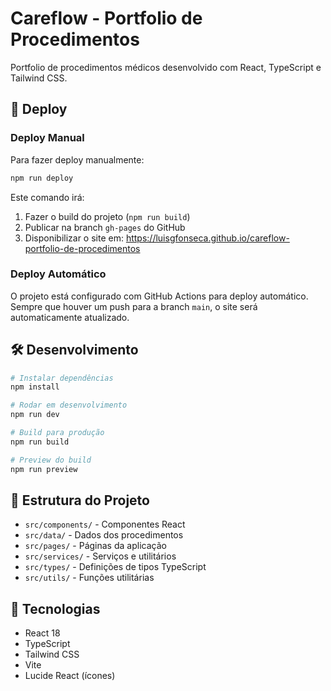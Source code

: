 # Careflow - Portfolio de Procedimentos

Portfolio de procedimentos médicos desenvolvido com React, TypeScript e Tailwind CSS.

## 🚀 Deploy

### Deploy Manual

Para fazer deploy manualmente:

```bash
npm run deploy
```

Este comando irá:
1. Fazer o build do projeto (`npm run build`)
2. Publicar na branch `gh-pages` do GitHub
3. Disponibilizar o site em: https://luisgfonseca.github.io/careflow-portfolio-de-procedimentos

### Deploy Automático

O projeto está configurado com GitHub Actions para deploy automático. Sempre que houver um push para a branch `main`, o site será automaticamente atualizado.

## 🛠️ Desenvolvimento

```bash
# Instalar dependências
npm install

# Rodar em desenvolvimento
npm run dev

# Build para produção
npm run build

# Preview do build
npm run preview
```

## 📁 Estrutura do Projeto

- `src/components/` - Componentes React
- `src/data/` - Dados dos procedimentos
- `src/pages/` - Páginas da aplicação
- `src/services/` - Serviços e utilitários
- `src/types/` - Definições de tipos TypeScript
- `src/utils/` - Funções utilitárias

## 🎨 Tecnologias

- React 18
- TypeScript
- Tailwind CSS
- Vite
- Lucide React (ícones)

